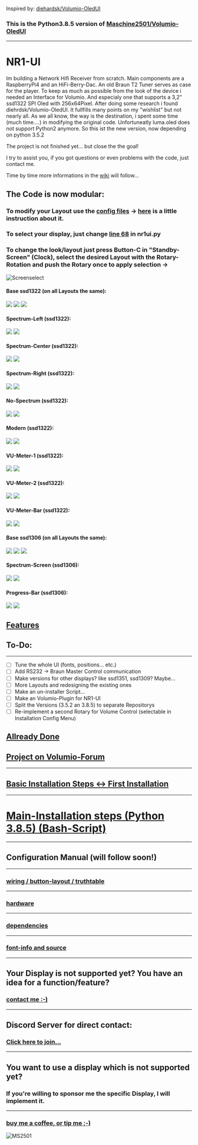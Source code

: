 Inspired by: [diehardsk/Volumio-OledUI](https://github.com/diehardsk/Volumio-OledUI)

### This is the Python3.8.5 version of [Maschine2501/Volumio-OledUI](https://github.com/Maschine2501/Volumio-OledUI/)
---

# NR1-UI
Im building a Network Hifi Receiver from scratch.
Main components are a RaspberryPi4 and an HiFi-Berry-Dac.
An old Braun T2 Tuner serves as case for the player.
To keep as much as possible from the look of the device i needed an Interface for Volumio.
And especialy one that supports a 3,2" ssd1322 SPI Oled with 256x64Pixel.
After doing some research i found diehrdsk/Volumio-OledUI.
It fullfills many points on my "wishlist" but not nearly all.
As we all know, the way is the destination, i spent some time (much time....) in modifying the original code.
Unfortuneatly luma.oled does not support Python2 anymore.
So this ist the new version, now depending on python 3.5.2

The project is not finished yet... but close the the goal!

I try to assist you, if you got questions or even problems with the code, just contact me.

Time by time more informations in the [wiki](https://github.com/Maschine2501/NR1-UI/wiki) will follow...

## The Code is now modular:

### To modify your Layout use the [config files](https://github.com/Maschine2501/NR1-UI/tree/master/config) -> [here](https://github.com/Maschine2501/NR1-UI/wiki/Styling-Modification-Basics) is a little instruction about it.

### To select your display, just change [line 68](https://github.com/Maschine2501/NR1-UI/blob/7be15f426592573882ba3fdfc91f5898ab6e5aa4/nr1ui.py#L68) in nr1ui.py

### To change the look/layout just press Button-C in "Standby-Screen" (Clock), select the desired Layout with the Rotary-Rotation and push the Rotary once to apply selection -> 
![Screenselect](https://github.com/Maschine2501/NR1-UI/blob/master/wiki/screenshots/ssd1322Screenselect.png)

#### Base ssd1322 (on all Layouts the same):
![](https://github.com/Maschine2501/NR1-UI/blob/master/wiki/screenshots/ssd1322%20(1).png) ![](https://github.com/Maschine2501/NR1-UI/blob/master/wiki/screenshots/ssd1322%20(2).png) ![](https://github.com/Maschine2501/NR1-UI/blob/master/wiki/screenshots/ssd1322%20(3).png)
#### Spectrum-Left (ssd1322):
![](https://github.com/Maschine2501/NR1-UI/blob/master/wiki/screenshots/ssd1322Screen1%20(1).png) ![](https://github.com/Maschine2501/NR1-UI/blob/master/wiki/screenshots/ssd1322Screen1%20(2).png)
#### Spectrum-Center (ssd1322):
![](https://github.com/Maschine2501/NR1-UI/blob/master/wiki/screenshots/ssd1322Screen2%20(1).png) ![](https://github.com/Maschine2501/NR1-UI/blob/master/wiki/screenshots/ssd1322Screen2%20(2).png)
#### Spectrum-Right (ssd1322):
![](https://github.com/Maschine2501/NR1-UI/blob/master/wiki/screenshots/ssd1322Screen3%20(1).png) ![](https://github.com/Maschine2501/NR1-UI/blob/master/wiki/screenshots/ssd1322Screen3%20(2).png)
#### No-Spectrum (ssd1322):
![](https://github.com/Maschine2501/NR1-UI/blob/master/wiki/screenshots/ssd1322Screen4%20(1).png) ![](https://github.com/Maschine2501/NR1-UI/blob/master/wiki/screenshots/ssd1322Screen4%20(2).png)
#### Modern (ssd1322):
![](https://github.com/Maschine2501/NR1-UI/blob/master/wiki/screenshots/ssd1322Screen5%20(1).png) ![](https://github.com/Maschine2501/NR1-UI/blob/master/wiki/screenshots/ssd1322Screen5%20(2).png)
#### VU-Meter-1 (ssd1322):
![](https://github.com/Maschine2501/NR1-UI/blob/master/wiki/screenshots/ssd1322Screen6%20(1).png) ![](https://github.com/Maschine2501/NR1-UI/blob/master/wiki/screenshots/ssd1322Screen6%20(2).png)
#### VU-Meter-2 (ssd1322):
![](https://github.com/Maschine2501/NR1-UI/blob/master/wiki/screenshots/ssd1322Screen7%20(1).png) ![](https://github.com/Maschine2501/NR1-UI/blob/master/wiki/screenshots/ssd1322Screen7%20(2).png)
#### VU-Meter-Bar (ssd1322):
![](https://github.com/Maschine2501/NR1-UI/blob/master/wiki/screenshots/ssd1322Screen8%20(1).png) ![](https://github.com/Maschine2501/NR1-UI/blob/master/wiki/screenshots/ssd1322Screen8%20(2).png)

#### Base ssd1306 (on all Layouts the same):
![](https://github.com/Maschine2501/NR1-UI/blob/master/wiki/screenshots/ssd1306%20(1).png) ![](https://github.com/Maschine2501/NR1-UI/blob/master/wiki/screenshots/ssd1306%20(2).png) ![](https://github.com/Maschine2501/NR1-UI/blob/master/wiki/screenshots/ssd1306%20(3).png)
#### Spectrum-Screen (ssd1306):
![](https://github.com/Maschine2501/NR1-UI/blob/master/wiki/screenshots/ssd1306Screen1%20(1).png) ![](https://github.com/Maschine2501/NR1-UI/blob/master/wiki/screenshots/ssd1306Screen1%20(2).png)
#### Progress-Bar (ssd1306):
![](https://github.com/Maschine2501/NR1-UI/blob/master/wiki/screenshots/ssd1306Screen2%20(1).png) ![](https://github.com/Maschine2501/NR1-UI/blob/master/wiki/screenshots/ssd1306Screen2%20(2).png)

## [Features](https://github.com/Maschine2501/NR1-UI/wiki/Features)

## To-Do: 
---
- [ ] Tune the whole UI (fonts, positions... etc.)
- [ ] Add RS232 -> Braun Master Control communication
- [ ] Make versions for other displays? like ssd1351, ssd1309? Maybe...
- [ ] More Layouts and redesigning the existing ones
- [ ] Make an un-installer Script...
- [ ] Make an Volumio-Plugin for NR1-UI
- [ ] Split the Versions (3.5.2 an 3.8.5) to separate Repositorys
- [ ] Re-implement a second Rotary for Volume Control (selectable in Installation Config Menu)

## [Allready Done](https://github.com/Maschine2501/NR1-UI/wiki/Allready-Done)


## [Project on Volumio-Forum](https://community.volumio.org/t/oled-user-inteface-for-volumio-with-rotary-and-4-buttons-modular-highly-configurable-supports-ssd1306-and-ssd1322/40378?u=maschine2501)

---

## [Basic Installation Steps <-> First Installation](https://github.com/Maschine2501/NR1-UI/wiki/Basic-Installation-Steps-----First-Installation)

---

# [Main-Installation steps (Python 3.8.5) (Bash-Script)](https://github.com/Maschine2501/NR1-UI/wiki/Installation-Steps-(for-Python3.8.5-Version---Autoconfig-Bash-Script))
---

## Configuration Manual (will follow soon!)
---


### [wiring / button-layout / truthtable](https://github.com/Maschine2501/NR1-UI/wiki/wiring-and-button-truth-table)
---

### [hardware](https://github.com/Maschine2501/NR1-UI/wiki/hardware)
---

### [dependencies](https://github.com/Maschine2501/NR1-UI/wiki/dependencies)
---

### [font-info and source](https://github.com/Maschine2501/NR1-UI/wiki/font-information-(source))
---

## Your Display is not supported yet? You have an idea for a function/feature?

### [contact me :-)](mailto:Maschine2501@gmx.de?subject=[GitHub]%20Source%20Han%20Sans)

---

## Discord Server for direct contact:
### [Click here to join...](https://discord.gg/GJ4ED3F)

---

## You want to use a display which is not supported yet?
### If you're willing to sponsor me the specific Display, I will implement it.

---

### [buy me a coffee, or tip me ;-)](https://paypal.me/maschine2501)

![MS2501](https://github.com/Maschine2501/NR1-UI/blob/master/wiki/MS2501.png)
